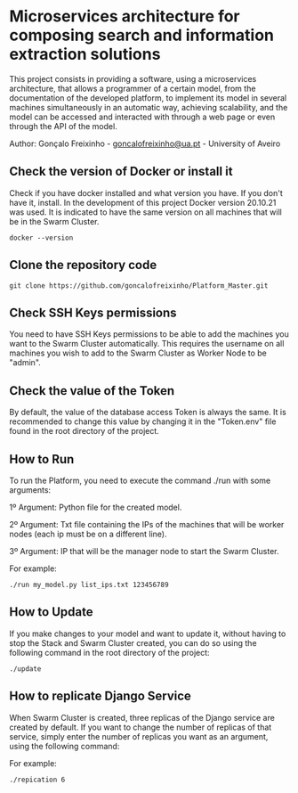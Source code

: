 # Microservices architecture for composing search and information extraction solutions
This project consists in providing a software, using a microservices architecture, that allows a programmer of a certain model, from the documentation of the developed platform, to implement its model in several machines simultaneously in an automatic way, achieving scalability, and the model can be accessed and interacted with through a web page or even through the API of the model. 

Author: Gonçalo Freixinho - goncalofreixinho@ua.pt - University of Aveiro

Check the version of Docker or install it
-----------------------------------------
Check if you have docker installed and what version you have. If you don't have it, install. In the development of this project Docker version 20.10.21 was used. It is indicated to have the same version on all machines that will be in the Swarm Cluster.
```
docker --version
```

Clone the repository code
-----------------------------------------
```
git clone https://github.com/goncalofreixinho/Platform_Master.git
```
Check SSH Keys permissions
-----------------------------------------
You need to have SSH Keys permissions to be able to add the machines you want to the Swarm Cluster automatically. This requires the username on all machines you wish to add to the Swarm Cluster as Worker Node to be "admin".

Check the value of the Token
-----------------------------------------
By default, the value of the database access Token is always the same. It is recommended to change this value by changing it in the "Token.env" file found in the root directory of the project.

How to Run 
---------------------------------------

To run the Platform, you need to execute the command ./run with some arguments:

1º Argument: Python file for the created model.

2º Argument: Txt file containing the IPs of the machines that will be worker nodes (each ip must be on a different line).

3º Argument: IP that will be the manager node to start the Swarm Cluster.

For example:
```
./run my_model.py list_ips.txt 123456789
```

How to Update 
---------------------------------------
If you make changes to your model and want to update it, without having to stop the Stack and Swarm Cluster created, you can do so using the following command in the root directory of the project:
```
./update
```
How to replicate Django Service
---------------------------------------
When Swarm Cluster is created, three replicas of the Django service are created by default. If you want to change the number of replicas of that service, simply enter the number of replicas you want as an argument, using the following command:

For example:
```
./repication 6
```
